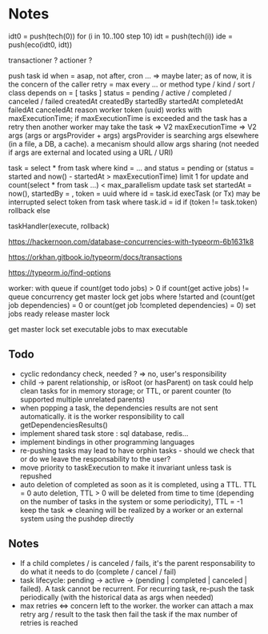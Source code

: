 # Notes

idt0 = push(tech(0))
for (i in 10..100 step 10)
  idt = push(tech(i))
  ide = push(eco(idt0, idt))

transactioner ?
actioner ?

push task 
  id
  when = asap, not after, cron ... => maybe later; as of now, it is the concern of the caller
  retry = max every ... or method
  type / kind / sort / class 
  depends on = [ tasks ]
  status = pending / active / completed / canceled / failed
  createdAt
  createdBy
  startedBy
  startedAt
  completedAt
  failedAt
  canceledAt
  reason
  worker
  token (uuid) works with maxExecutionTime; if maxExecutionTime is exceeded and the task has a retry then another worker may take the task => V2
  maxExecutionTime => V2
  args (args or argsProvider + args) argsProvider is searching args elsewhere (in a file, a DB, a cache). a mecanism should allow args sharing (not needed if args are external and located using a URL / URI)

task = select * from task where kind = ... and status = pending or (status = started and now() - startedAt > maxExecutionTime) limit 1 for update and count(select * from task ...) < max_parallelism
update task set startedAt = now(), startedBy = <me>, token = uuid where id = task.id
execTask (or Tx) may be interrupted
select token from task where task.id = id
if (token != task.token)
rollback
else 

taskHandler(execute, rollback)

https://hackernoon.com/database-concurrencies-with-typeorm-6b1631k8

https://orkhan.gitbook.io/typeorm/docs/transactions

https://typeorm.io/find-options




worker:
    with queue
    if count(get todo jobs) > 0
        if count(get active jobs) != queue concurrency
            get master lock
            get jobs where !started and (count(get job dependencies) = 0 or count(get job !completed dependencies) = 0)
            set jobs ready
            release master lock




  get master lock
  set executable jobs to max executable


## Todo
- cyclic redondancy check, needed ? => no, user's responsibility
- child -> parent relationship, or isRoot (or hasParent) on task could help clean tasks for
in memory storage; or TTL, or parent counter (to supported multiple unrelated parents)
- when popping a task, the dependencies results are not sent automatically. it is the worker responsibility to call getDependenciesResults()
- implement shared task store : sql database, redis...
- implement bindings in other programming languages
- re-pushing tasks may lead to have orphin tasks - should we check that or do we leave the responsability to the user?
- move priority to taskExecution to make it invariant unless task is repushed
- auto deletion of completed as soon as it is completed, using a TTL. TTL = 0 auto deletion, TTL > 0 will be deleted from time to time (depending on the number of tasks in the system or some periodicity), TTL = -1 keep the task => cleaning will be realized by a worker or an external system using the pushdep directly

## Notes
- If a child completes / is canceled / fails, it's the parent responsability to do what it needs to do (complete / cancel / fail)
- task lifecycle: pending -> active -> (pending | completed | canceled | failed). A task cannot be recurrent. For recurring task, re-push the task periodically (with the historical data as args when needed)
- max retries <=> concern left to the worker. the worker can attach a max retry arg / result to the task then fail the task if the max number of retries is reached


